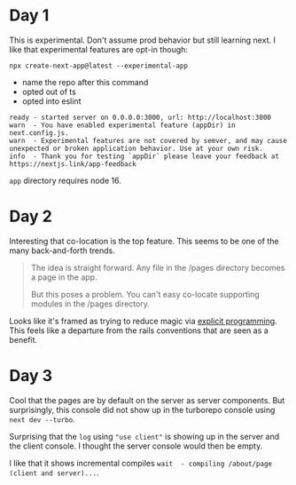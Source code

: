 # Day 1

This is experimental. Don't assume prod behavior but still learning next. I like that experimental features are opt-in though:

`npx create-next-app@latest --experimental-app`

- name the repo after this command
- opted out of ts
- opted into eslint

```
ready - started server on 0.0.0.0:3000, url: http://localhost:3000
warn  - You have enabled experimental feature (appDir) in next.config.js.
warn  - Experimental features are not covered by semver, and may cause unexpected or broken application behavior. Use at your own risk.
info  - Thank you for testing `appDir` please leave your feedback at https://nextjs.link/app-feedback
```

`app` directory requires node 16.

# Day 2

Interesting that co-location is the top feature. This seems to be one of the many back-and-forth trends.

> The idea is straight forward. Any file in the /pages directory becomes a page in the app.
>
> But this poses a problem. You can't easy co-locate supporting modules in the /pages directory.

Looks like it's framed as trying to reduce magic via [explicit programming](https://www.cloudbees.com/blog/what-is-the-difference-between-implicit-vs-explicit-programming). This feels like a departure from the rails conventions that are seen as a benefit.

# Day 3

Cool that the pages are by default on the server as server components. But surprisingly, this console did not show up in the turborepo console using `next dev --turbo`.

Surprising that the `log` using `"use client"` is showing up in the server and the client console. I thought the server console would then be empty.

I like that it shows incremental compiles `wait  - compiling /about/page (client and server)...`.
